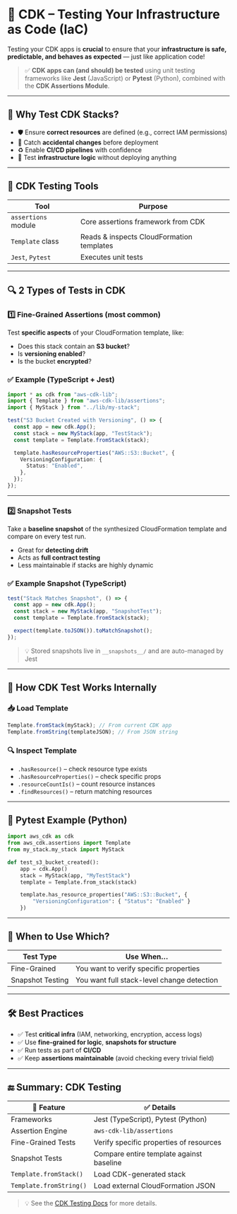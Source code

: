 # 🧪 **CDK – Testing Your Infrastructure as Code (IaC)**

Testing your CDK apps is **crucial** to ensure that your **infrastructure is safe, predictable, and behaves as expected** — just like application code!

> ✅ **CDK apps can (and should) be tested** using unit testing frameworks like **Jest** (JavaScript) or **Pytest** (Python), combined with the **CDK Assertions Module**.

---

## 🎯 **Why Test CDK Stacks?**

- 🛡 Ensure **correct resources** are defined (e.g., correct IAM permissions)
- 🚫 Catch **accidental changes** before deployment
- ♻️ Enable **CI/CD pipelines** with confidence
- 🧪 Test **infrastructure logic** without deploying anything

---

## 🧰 **CDK Testing Tools**

| Tool                | Purpose                                   |
| ------------------- | ----------------------------------------- |
| `assertions` module | Core assertions framework from CDK        |
| `Template` class    | Reads & inspects CloudFormation templates |
| `Jest`, `Pytest`    | Executes unit tests                       |

---

## 🔍 **2 Types of Tests in CDK**

### 1️⃣ **Fine-Grained Assertions** (most common)

Test **specific aspects** of your CloudFormation template, like:

- Does this stack contain an **S3 bucket**?
- Is **versioning enabled**?
- Is the bucket **encrypted**?

### ✅ Example (TypeScript + Jest)

```ts
import * as cdk from "aws-cdk-lib";
import { Template } from "aws-cdk-lib/assertions";
import { MyStack } from "../lib/my-stack";

test("S3 Bucket Created with Versioning", () => {
  const app = new cdk.App();
  const stack = new MyStack(app, "TestStack");
  const template = Template.fromStack(stack);

  template.hasResourceProperties("AWS::S3::Bucket", {
    VersioningConfiguration: {
      Status: "Enabled",
    },
  });
});
```

---

### 2️⃣ **Snapshot Tests**

Take a **baseline snapshot** of the synthesized CloudFormation template and compare on every test run.

- Great for **detecting drift**
- Acts as **full contract testing**
- Less maintainable if stacks are highly dynamic

### ✅ Example Snapshot (TypeScript)

```ts
test("Stack Matches Snapshot", () => {
  const app = new cdk.App();
  const stack = new MyStack(app, "SnapshotTest");
  const template = Template.fromStack(stack);

  expect(template.toJSON()).toMatchSnapshot();
});
```

> 💡 Stored snapshots live in `__snapshots__/` and are auto-managed by Jest

---

## 🧬 **How CDK Test Works Internally**

### 📥 Load Template

```ts
Template.fromStack(myStack); // From current CDK app
Template.fromString(templateJSON); // From JSON string
```

### 🔍 Inspect Template

- `.hasResource()` – check resource type exists
- `.hasResourceProperties()` – check specific props
- `.resourceCountIs()` – count resource instances
- `.findResources()` – return matching resources

---

## 🧪 **Pytest Example (Python)**

```python
import aws_cdk as cdk
from aws_cdk.assertions import Template
from my_stack.my_stack import MyStack

def test_s3_bucket_created():
    app = cdk.App()
    stack = MyStack(app, "MyTestStack")
    template = Template.from_stack(stack)

    template.has_resource_properties("AWS::S3::Bucket", {
        "VersioningConfiguration": { "Status": "Enabled" }
    })
```

---

## 🧠 When to Use Which?

| Test Type        | Use When…                                  |
| ---------------- | ------------------------------------------ |
| Fine-Grained     | You want to verify specific properties     |
| Snapshot Testing | You want full stack-level change detection |

---

## 🛠️ **Best Practices**

- ✅ Test **critical infra** (IAM, networking, encryption, access logs)
- ✅ Use **fine-grained for logic**, **snapshots for structure**
- ✅ Run tests as part of **CI/CD**
- ✅ Keep **assertions maintainable** (avoid checking every trivial field)

---

## 🔚 Summary: CDK Testing

| 🧪 Feature              | ✅ Details                               |
| ----------------------- | ---------------------------------------- |
| Frameworks              | Jest (TypeScript), Pytest (Python)       |
| Assertion Engine        | `aws-cdk-lib/assertions`                 |
| Fine-Grained Tests      | Verify specific properties of resources  |
| Snapshot Tests          | Compare entire template against baseline |
| `Template.fromStack()`  | Load CDK-generated stack                 |
| `Template.fromString()` | Load external CloudFormation JSON        |

> 💡 See the [CDK Testing Docs](https://docs.aws.amazon.com/cdk/v2/guide/testing.html) for more details.
